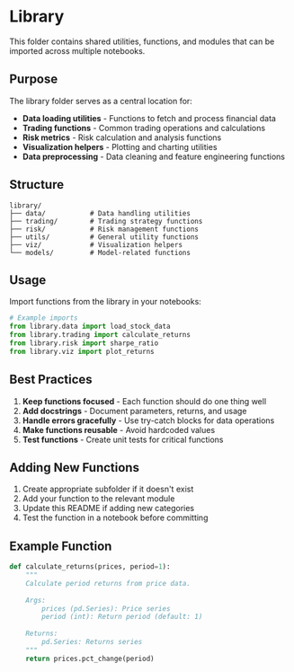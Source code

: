 # Library

This folder contains shared utilities, functions, and modules that can be imported across multiple notebooks.

## Purpose

The library folder serves as a central location for:
- **Data loading utilities** - Functions to fetch and process financial data
- **Trading functions** - Common trading operations and calculations
- **Risk metrics** - Risk calculation and analysis functions
- **Visualization helpers** - Plotting and charting utilities
- **Data preprocessing** - Data cleaning and feature engineering functions

## Structure

```
library/
├── data/           # Data handling utilities
├── trading/        # Trading strategy functions
├── risk/           # Risk management functions
├── utils/          # General utility functions
├── viz/            # Visualization helpers
└── models/         # Model-related functions
```

## Usage

Import functions from the library in your notebooks:

```python
# Example imports
from library.data import load_stock_data
from library.trading import calculate_returns
from library.risk import sharpe_ratio
from library.viz import plot_returns
```

## Best Practices

1. **Keep functions focused** - Each function should do one thing well
2. **Add docstrings** - Document parameters, returns, and usage
3. **Handle errors gracefully** - Use try-catch blocks for data operations
4. **Make functions reusable** - Avoid hardcoded values
5. **Test functions** - Create unit tests for critical functions

## Adding New Functions

1. Create appropriate subfolder if it doesn't exist
2. Add your function to the relevant module
3. Update this README if adding new categories
4. Test the function in a notebook before committing

## Example Function

```python
def calculate_returns(prices, period=1):
    """
    Calculate period returns from price data.
    
    Args:
        prices (pd.Series): Price series
        period (int): Return period (default: 1)
    
    Returns:
        pd.Series: Returns series
    """
    return prices.pct_change(period)
```
